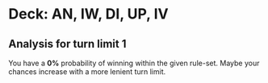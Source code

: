 # Deck: AN, IW, DI, UP, IV
## Analysis for turn limit 1
You have a **0%** probability of winning within the given rule-set. Maybe your chances increase with a more lenient turn limit.